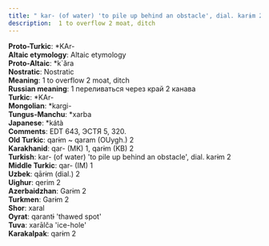 ```yaml
---
title: " kar- (of water) 'to pile up behind an obstacle', dial. karɨm 2"
description:  1 to overflow 2 moat, ditch
---
```


<strong>Proto-Turkic</strong>:  *KAr-<br>
<strong>Altaic etymology</strong>:  Altaic etymology<br>
<strong> Proto-Altaic</strong>:  *k`ăra<br>
<strong>Nostratic</strong>:  Nostratic<br>
<strong>Meaning</strong>:  1 to overflow 2 moat, ditch<br>
<strong>Russian meaning</strong>:  1 переливаться через край 2 канава<br>
<strong>Turkic</strong>:  *KAr-<br>
<strong>Mongolian</strong>:  *kargi-<br>
<strong>Tungus-Manchu</strong>:  *xarba<br>
<strong>Japanese</strong>:  *kátà<br>
<strong>Comments</strong>:  EDT 643, ЭСТЯ 5, 320.<br>
<strong>Old Turkic</strong>:  qarɨm ~ qaram (OUygh.) 2<br>
<strong>Karakhanid</strong>:  qar- (MK) 1, qarɨm (KB) 2<br>
<strong>Turkish</strong>:  kar- (of water) 'to pile up behind an obstacle', dial. karɨm 2<br>
<strong>Middle Turkic</strong>:  qar- (IM) 1<br>
<strong>Uzbek</strong>:  qārɨm (dial.) 2<br>
<strong>Uighur</strong>:  qerim 2<br>
<strong>Azerbaidzhan</strong>:  Garɨm 2<br>
<strong>Turkmen</strong>:  Garɨm 2<br>
<strong>Shor</strong>:  xaral<br>
<strong>Oyrat</strong>:  qarantɨ 'thawed spot'<br>
<strong>Tuva</strong>:  xarālča 'ice-hole'<br>
<strong>Karakalpak</strong>:  qarɨm 2<br>


